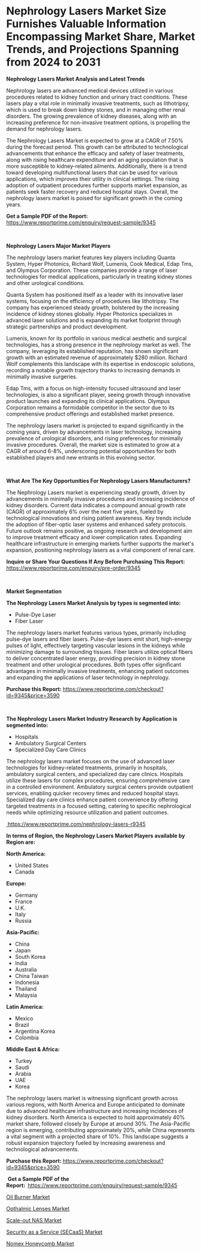 <p><h1>Nephrology Lasers Market Size Furnishes Valuable Information Encompassing Market Share, Market Trends, and Projections Spanning from 2024 to 2031</h1></p><p><strong>Nephrology Lasers Market Analysis and Latest Trends</strong></p>
<p><p>Nephrology lasers are advanced medical devices utilized in various procedures related to kidney function and urinary tract conditions. These lasers play a vital role in minimally invasive treatments, such as lithotripsy, which is used to break down kidney stones, and in managing other renal disorders. The growing prevalence of kidney diseases, along with an increasing preference for non-invasive treatment options, is propelling the demand for nephrology lasers.</p><p>The Nephrology Lasers Market is expected to grow at a CAGR of 7.50% during the forecast period. This growth can be attributed to technological advancements that enhance the efficacy and safety of laser treatments, along with rising healthcare expenditure and an aging population that is more susceptible to kidney-related ailments. Additionally, there is a trend toward developing multifunctional lasers that can be used for various applications, which improves their utility in clinical settings. The rising adoption of outpatient procedures further supports market expansion, as patients seek faster recovery and reduced hospital stays. Overall, the nephrology lasers market is poised for significant growth in the coming years.</p></p>
<p><strong>Get a Sample PDF of the Report:&nbsp;</strong> <a href="https://www.reportprime.com/enquiry/request-sample/9345?utm_campaign=1138&utm_medium=2&utm_source=Github&utm_content=ia&utm_term=28112024&utm_id=nephrology-lasers">https://www.reportprime.com/enquiry/request-sample/9345</a></p>
<p>&nbsp;</p>
<p><strong>Nephrology Lasers Major Market Players</strong></p>
<p><p>The nephrology lasers market features key players including Quanta System, Hyper Photonics, Richard Wolf, Lumenis, Cook Medical, Edap Tms, and Olympus Corporation. These companies provide a range of laser technologies for medical applications, particularly in treating kidney stones and other urological conditions. </p><p>Quanta System has positioned itself as a leader with its innovative laser systems, focusing on the efficiency of procedures like lithotripsy. The company has experienced steady growth, bolstered by the increasing incidence of kidney stones globally. Hyper Photonics specializes in advanced laser solutions and is expanding its market footprint through strategic partnerships and product development.</p><p>Lumenis, known for its portfolio in various medical aesthetic and surgical technologies, has a strong presence in the nephrology market as well. The company, leveraging its established reputation, has shown significant growth with an estimated revenue of approximately $280 million. Richard Wolf complements this landscape with its expertise in endoscopic solutions, recording a notable growth trajectory thanks to increasing demands in minimally invasive surgeries.</p><p>Edap Tms, with a focus on high-intensity focused ultrasound and laser technologies, is also a significant player, seeing growth through innovative product launches and expanding its clinical applications. Olympus Corporation remains a formidable competitor in the sector due to its comprehensive product offerings and established market presence.</p><p>The nephrology lasers market is projected to expand significantly in the coming years, driven by advancements in laser technology, increasing prevalence of urological disorders, and rising preferences for minimally invasive procedures. Overall, the market size is estimated to grow at a CAGR of around 6-8%, underscoring potential opportunities for both established players and new entrants in this evolving sector.</p></p>
<p>&nbsp;</p>
<p><strong>What Are The Key Opportunities For Nephrology Lasers Manufacturers?</strong></p>
<p><p>The Nephrology Lasers market is experiencing steady growth, driven by advancements in minimally invasive procedures and increasing incidence of kidney disorders. Current data indicates a compound annual growth rate (CAGR) of approximately 6% over the next five years, fueled by technological innovations and rising patient awareness. Key trends include the adoption of fiber-optic laser systems and enhanced safety protocols. Future outlook remains positive, as ongoing research and development aim to improve treatment efficacy and lower complication rates. Expanding healthcare infrastructure in emerging markets further supports the market's expansion, positioning nephrology lasers as a vital component of renal care.</p></p>
<p><strong>Inquire or Share Your Questions If Any Before Purchasing This Report:</strong> <a href="https://www.reportprime.com/enquiry/pre-order/9345?utm_campaign=1138&utm_medium=2&utm_source=Github&utm_content=ia&utm_term=28112024&utm_id=nephrology-lasers">https://www.reportprime.com/enquiry/pre-order/9345</a></p>
<p>&nbsp;</p>
<p><strong>Market Segmentation</strong></p>
<p><strong>The Nephrology Lasers Market Analysis by types is segmented into:</strong></p>
<p><ul><li>Pulse-Dye Laser</li><li>Fiber Laser</li></ul></p>
<p><p>The nephrology lasers market features various types, primarily including pulse-dye lasers and fiber lasers. Pulse-dye lasers emit short, high-energy pulses of light, effectively targeting vascular lesions in the kidneys while minimizing damage to surrounding tissues. Fiber lasers utilize optical fibers to deliver concentrated laser energy, providing precision in kidney stone treatment and other urological procedures. Both types offer significant advantages in minimally invasive treatments, enhancing patient outcomes and expanding the applications of laser technology in nephrology.</p></p>
<p><strong>Purchase this Report:&nbsp;</strong><a href="https://www.reportprime.com/checkout?id=9345&price=3590&utm_campaign=1138&utm_medium=2&utm_source=Github&utm_content=ia&utm_term=28112024&utm_id=nephrology-lasers">https://www.reportprime.com/checkout?id=9345&price=3590</a></p>
<p>&nbsp;</p>
<p><strong>The Nephrology Lasers Market Industry Research by Application is segmented into:</strong></p>
<p><ul><li>Hospitals</li><li>Ambulatory Surgical Centers</li><li>Specialized Day Care Clinics</li></ul></p>
<p><p>The nephrology lasers market focuses on the use of advanced laser technologies for kidney-related treatments, primarily in hospitals, ambulatory surgical centers, and specialized day care clinics. Hospitals utilize these lasers for complex procedures, ensuring comprehensive care in a controlled environment. Ambulatory surgical centers provide outpatient services, enabling quicker recovery times and reduced hospital stays. Specialized day care clinics enhance patient convenience by offering targeted treatments in a focused setting, catering to specific nephrological needs while optimizing resource utilization and patient outcomes.</p></p>
<p><a href="https://www.reportprime.com/nephrology-lasers-r9345?utm_campaign=1138&utm_medium=2&utm_source=Github&utm_content=ia&utm_term=28112024&utm_id=nephrology-lasers">&nbsp;https://www.reportprime.com/nephrology-lasers-r9345</a></p>
<p><strong>In terms of Region, the Nephrology Lasers Market Players available by Region are:</strong></p>
<p>
    <p> <strong> North America: </strong>
        <ul>
            <li>United States</li>
            <li>Canada</li>
        </ul>
        </p> 
    <p> <strong> Europe: </strong>
        <ul>
            <li>Germany</li>
            <li>France</li>
            <li>U.K.</li>
            <li>Italy</li>
            <li>Russia</li>
        </ul>
        </p> 
    <p> <strong> Asia-Pacific: </strong>
        <ul>
            <li>China</li>
            <li>Japan</li>
            <li>South Korea</li>
            <li>India</li>
            <li>Australia</li>
            <li>China Taiwan</li>
            <li>Indonesia</li>
            <li>Thailand</li>
            <li>Malaysia</li>
        </ul>
        </p> 
    <p> <strong> Latin America: </strong>
        <ul>
            <li>Mexico</li>
            <li>Brazil</li>
            <li>Argentina Korea</li>
            <li>Colombia</li>
        </ul>
        </p> 
    <p> <strong> Middle East & Africa: </strong>
        <ul>
            <li>Turkey</li>
            <li>Saudi</li>
            <li>Arabia</li>
            <li>UAE</li>
            <li>Korea</li>
        </ul>
    </p>
    </p>
<p><p>The nephrology lasers market is witnessing significant growth across various regions, with North America and Europe anticipated to dominate due to advanced healthcare infrastructure and increasing incidences of kidney disorders. North America is expected to hold approximately 40% market share, followed closely by Europe at around 30%. The Asia-Pacific region is emerging, contributing approximately 20%, while China represents a vital segment with a projected share of 10%. This landscape suggests a robust expansion trajectory fueled by increasing awareness and technological advancements.</p></p>
<p><strong>Purchase this Report: </strong><a href="https://www.reportprime.com/checkout?id=9345&price=3590&utm_campaign=1138&utm_medium=2&utm_source=Github&utm_content=ia&utm_term=28112024&utm_id=nephrology-lasers">https://www.reportprime.com/checkout?id=9345&price=3590</a></p>
<p>&nbsp;<strong>Get a Sample PDF of the Report:&nbsp;&nbsp;</strong><a href="https://www.reportprime.com/enquiry/request-sample/9345?utm_campaign=1138&utm_medium=2&utm_source=Github&utm_content=ia&utm_term=28112024&utm_id=nephrology-lasers">https://www.reportprime.com/enquiry/request-sample/9345</a></p>
<p><strong></strong></p>
<p><p><a href="https://www.linkedin.com/pulse/oil-burner-momentum-charting-10-cagr-path-2024-2031-ukrxe?utm_campaign=1138&utm_medium=2&utm_source=Github&utm_content=ia&utm_term=28112024&utm_id=nephrology-lasers">Oil Burner Market</a></p><p><a href="https://www.linkedin.com/pulse/opthalmic-lenses-market-trends-detailed-study-its-segmentation-41mde?utm_campaign=1138&utm_medium=2&utm_source=Github&utm_content=ia&utm_term=28112024&utm_id=nephrology-lasers">Opthalmic Lenses Market</a></p><p><a href="https://issuu.com/reportprime-2/docs/scale-out-nas-market-size-2030.pptx_7db88360e32305?utm_campaign=1138&utm_medium=2&utm_source=Github&utm_content=ia&utm_term=28112024&utm_id=nephrology-lasers">Scale-out NAS Market</a></p><p><a href="https://issuu.com/reportprime-2/docs/security-as-a-service-secaas-market_f98614c27cfc57?utm_campaign=1138&utm_medium=2&utm_source=Github&utm_content=ia&utm_term=28112024&utm_id=nephrology-lasers">Security as a Service (SECaaS) Market</a></p><p><a href="https://www.linkedin.com/pulse/nomex-honeycomb-market-evolution-key-trends-regional-dynamics-2024-2031-kxisc?utm_campaign=1138&utm_medium=2&utm_source=Github&utm_content=ia&utm_term=28112024&utm_id=nephrology-lasers">Nomex Honeycomb Market</a></p></p>
